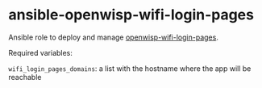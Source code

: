 # ansible-openwisp-wifi-login-pages

Ansible role to deploy and manage [openwisp-wifi-login-pages](https://github.com/openwisp/openwisp-wifi-login-pages).

Required variables:

``wifi_login_pages_domains``: a list with the hostname where the app will be reachable
